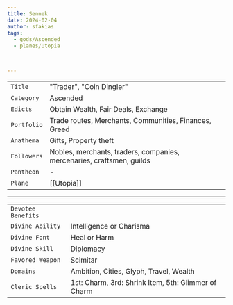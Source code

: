 ```yaml
---
title: Sennek
date: 2024-02-04
author: sfakias
tags:
  - gods/Ascended
  - planes/Utopia



---
```

| | |
| --- | --- |
| `Title` | "Trader", "Coin Dingler" |
| `Category` | Ascended |
| `Edicts` | Obtain Wealth, Fair Deals, Exchange |
| `Portfolio` | Trade routes, Merchants, Communities, Finances, Greed |
| `Anathema` | Gifts, Property theft |
| `Followers` | Nobles, merchants, traders, companies, mercenaries, craftsmen, guilds |
| `Pantheon` | - |
| `Plane` | [[Utopia]] |

---
| | |
| --- | --- |
| `Devotee Benefits` |
| `Divine Ability` | Intelligence or Charisma |
| `Divine Font` | Heal or Harm |
| `Divine Skill` | Diplomacy |
| `Favored Weapon` | Scimitar |
| `Domains` | Ambition, Cities, Glyph, Travel, Wealth |
| `Cleric Spells` | 1st: Charm, 3rd: Shrink Item, 5th: Glimmer of Charm |
